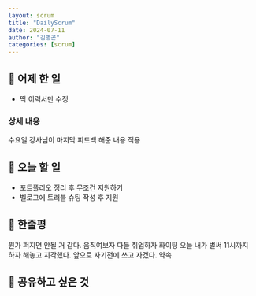 ```yaml
---
layout: scrum
title: "DailyScrum"
date: 2024-07-11
author: "김병곤"
categories: [scrum]
---
```


## 📝 어제 한 일

- 딱 이력서만 수정

### 상세 내용

수요일 강사님이 마지막 피드백 해준 내용 적용

## 🎯 오늘 할 일

- 포트폴리오 정리 후 무조건 지원하기
- 벨로그에 트러블 슈팅 작성 후 지원

## 💭 한줄평

뭔가 퍼지면 안될 거 같다. 움직여보자 다들 취업하자 화이팅
오늘 내가 벌써 11시까지 하자 해놓고 지각했다.
앞으로 자기전에 쓰고 자겠다. 약속

## 🔗 공유하고 싶은 것
